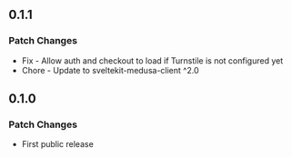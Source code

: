 ## 0.1.1

### Patch Changes

- Fix - Allow auth and checkout to load if Turnstile is not configured yet
- Chore - Update to sveltekit-medusa-client ^2.0

## 0.1.0

### Patch Changes

- First public release